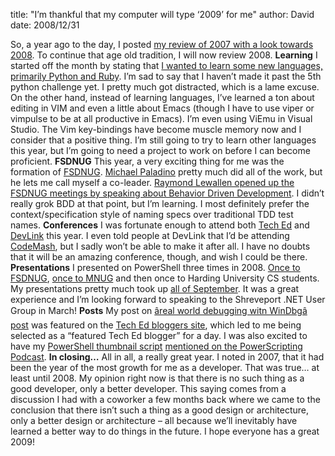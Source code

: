 
title: "I&rsquo;m thankful that my computer will type &lsquo;2009&rsquo; for me"
author: David
date: 2008/12/31

So, a year ago to the day, I posted [my review of 2007 with a look towards 2008](http://www.mohundro.com/blog/2008/01/01/Welcome20082007InReview.aspx). To continue that age old tradition, I will now review 2008. 
<strong>Learning</strong> 
I started off the month by stating that [I wanted to learn some new languages, primarily Python and Ruby](http://www.mohundro.com/blog/2008/01/30/LearningTechnologiesOutsideAndInsideOfTheMicrosoftEcosystem.aspx). I’m sad to say that I haven’t made it past the 5th python challenge yet. I pretty much got distracted, which is a lame excuse. On the other hand, instead of learning languages, I’ve learned a ton about editing in VIM and even a little about Emacs (though I have to use viper or vimpulse to be at all productive in Emacs). I’m even using ViEmu in Visual Studio. The Vim key-bindings have become muscle memory now and I consider that a positive thing. I’m still going to try to learn other languages this year, but I’m going to need a project to work on before I can become proficient. 
<strong>FSDNUG</strong> 
This year, a very exciting thing for me was the formation of [FSDNUG](http://www.fsdnug.org). [Michael Paladino](http://www.mpaladino.com/) pretty much did all of the work, but he lets me call myself a co-leader. [Raymond Lewallen opened up the FSDNUG meetings by speaking about Behavior Driven Development](http://www.mohundro.com/blog/2008/03/04/FSDNUGMeetingWithRaymondLewallenOnBehaviorDrivenDesign.aspx). I didn’t really grok BDD at that point, but I’m learning. I most definitely prefer the context/specification style of naming specs over traditional TDD test names. 
<strong>Conferences</strong> 
I was fortunate enough to attend both [Tech Ed](http://www.mohundro.com/blog/2008/07/02/TechEdNdashDay1Review.aspx) and [DevLink](http://www.mohundro.com/blog/2008/08/27/devLink2008Recap.aspx) this year. I even told people at DevLink that I’d be attending [CodeMash](http://codemash.org/), but I sadly won’t be able to make it after all. I have no doubts that it will be an amazing conference, though, and wish I could be there. 
<strong>Presentations</strong> 
I presented on PowerShell three times in 2008. [Once to FSDNUG](http://www.mohundro.com/blog/2008/09/09/PowerShellFSDNUGPresentationWithSlidesAndNotes.aspx), [once to MNUG](http://www.mohundro.com/blog/2008/09/30/SlidesAndNotesFromMNUGTalk.aspx) and then once to Harding University CS students. My presentations pretty much took up [all of September](http://www.mohundro.com/blog/default,month,2008-09.aspx). It was a great experience and I’m looking forward to speaking to the Shreveport .NET User Group in March! 
<strong>Posts</strong> 
My post on [âreal world debugging witn WinDbgâ post](http://www.mohundro.com/blog/2008/05/23/RealWorldWalkthroughWithWinDbg.aspx) was featured on the [Tech Ed bloggers site](http://msdn.microsoft.com/en-us/events/teched/cc531163.aspx), which led to me being selected as a “featured Tech Ed blogger” for a day. I was also excited to have my [PowerShell thumbnail script](http://www.mohundro.com/blog/2008/10/11/SimplePowerShellScriptToGenerateThumbnails.aspx) [mentioned on the PowerScripting Podcast](http://feeds.feedburner.com/~r/Powerscripting/~3/455545211/index.php). 
<strong>In closing…</strong> 
All in all, a really great year. I noted in 2007, that it had been the year of the most growth for me as a developer. That was true… at least until 2008. My opinion right now is that there is no such thing as a good developer, only a better developer. This saying comes from a discussion I had with a coworker a few months back where we came to the conclusion that there isn’t such a thing as a good design or architecture, only a better design or architecture – all because we’ll inevitably have learned a better way to do things in the future. 
I hope everyone has a great 2009!
